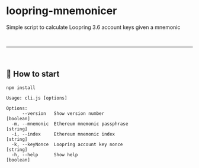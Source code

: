 # loopring-mnemonicer

Simple script to calculate Loopring 3.6 account keys given a mnemonic

&nbsp;

***

&nbsp;

## :rocket: How to start

```
npm install
```

```
Usage: cli.js [options]

Options:
      --version   Show version number                                  [boolean]
  -m, --mnemonic  Ethereum mnemonic passphrase                          [string]
  -i, --index     Ethereum mnemonic index                               [string]
  -k, --keyNonce  Loopring account key nonce                            [string]
  -h, --help      Show help                                            [boolean]
```

